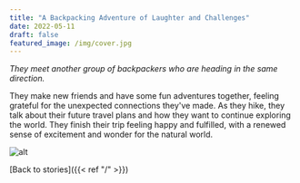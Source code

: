 ```yaml
---
title: "A Backpacking Adventure of Laughter and Challenges"
date: 2022-05-11
draft: false
featured_image: /img/cover.jpg
---
```


*They meet another group of backpackers who are heading in the same direction.*

They make new friends and have some fun adventures together, feeling grateful for the unexpected connections they've made. As they hike, they talk about their future travel plans and how they want to continue exploring the world. They finish their trip feeling happy and fulfilled, with a renewed sense of excitement and wonder for the natural world.

![alt](/ai-travel-stories/img/3a1.png)

 [Back to stories]({{< ref "/" >}})

